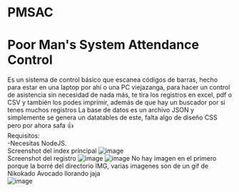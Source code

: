 # PMSAC
# Poor Man's System Attendance Control
Es un sistema de control básico que escanea códigos de barras, hecho para estar en una laptop por ahí o una PC viejazanga, para hacer un control de asistencia sin necesidad de nada más, te tira los registros en excel, pdf o CSV y también los podes imprimir, además de que hay un buscador por si tenes muchos registros
La base de datos es un archivo JSON y simplemente se genera un datatables de este, falta algo de diseño CSS pero por ahora safa 👍  
Requisitos:  
  -Necesitas NodeJS.    
Screenshot del index principal
![image](https://user-images.githubusercontent.com/64380067/136613010-10213cbc-bbd4-4c70-8eb2-58aba80e04a1.png)  
Screenshot del registro
![image](https://user-images.githubusercontent.com/64380067/136613079-332424c4-0e34-42e3-9211-dc6d741c5498.png)
![image](https://user-images.githubusercontent.com/64380067/136613089-f2c17a1d-ec21-4ab1-a40e-f70c159f55fb.png)
No hay imagen en el primero porque la borré del directorio IMG, varias imagenes son de un gif de Nikokado Avocado llorando jaja  
![image](https://user-images.githubusercontent.com/64380067/136613192-7491e39a-3b11-4151-ac1d-15db5bfa614e.png)




